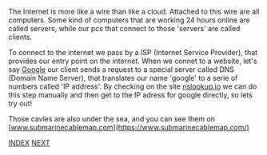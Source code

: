 The Internet is more like a wire than like a cloud. Attached to this wire are all computers. Some kind of computers that are working 24 hours online are called servers, while our pcs that connect to those 'servers' are called clients.

To connect to the internet we pass by a ISP (Internet Service Provider), that provides our entry point on the internet. When we connet to a website, let's say [Google](https://google.com) our client sends a request to a special server called DNS (Domain Name Server), that translates our name 'google' to a serie of numbers called 'IP address'. By checking on the site [nslookup.io](https://nslookup.io) we can do this step manually and then get to the IP adress for google directly, so lets try out!

Those cavles are also under the sea, and you can see them on [www.submarinecablemap.com](https://www.submarinecablemap.com/)

[INDEX](/README.md) [NEXT](/01%20Web%20Development%20fundamentals/02%20Understand%20how%20websites%20work%20and%20how%20HTML%2C%20CSS%20and%20JavaScript%20contribute.md)